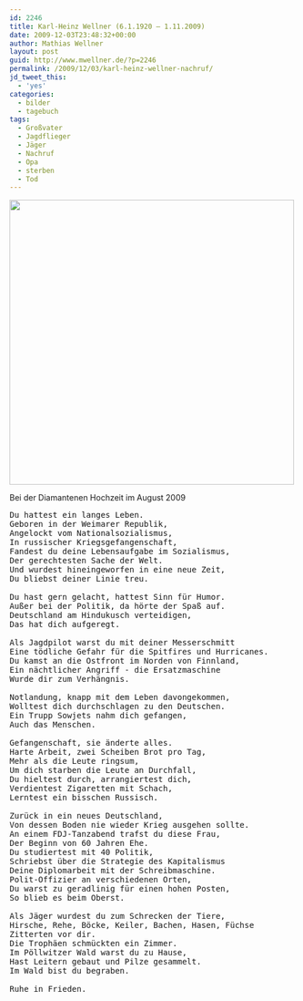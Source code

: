 ```yaml
---
id: 2246
title: Karl-Heinz Wellner (6.1.1920 – 1.11.2009)
date: 2009-12-03T23:48:32+00:00
author: Mathias Wellner
layout: post
guid: http://www.mwellner.de/?p=2246
permalink: /2009/12/03/karl-heinz-wellner-nachruf/
jd_tweet_this:
  - 'yes'
categories:
  - bilder
  - tagebuch
tags:
  - Großvater
  - Jagdflieger
  - Jäger
  - Nachruf
  - Opa
  - sterben
  - Tod
---
```

<div style="width: 510px" class="wp-caption aligncenter">
  <img src="http://www.mwellner.de/images/weblog/2009-12-03.jpg" width="500" height="500" />
  
  <p class="wp-caption-text">
    Bei der Diamantenen Hochzeit im August 2009<br />
  </p>
</div>

<pre>Du hattest ein langes Leben.
Geboren in der Weimarer Republik, 
Angelockt vom Nationalsozialismus,
In russischer Kriegsgefangenschaft,
Fandest du deine Lebensaufgabe im Sozialismus, 
Der gerechtesten Sache der Welt. 
Und wurdest hineingeworfen in eine neue Zeit,
Du bliebst deiner Linie treu. 

Du hast gern gelacht, hattest Sinn für Humor.
Außer bei der Politik, da hörte der Spaß auf.
Deutschland am Hindukusch verteidigen, 
Das hat dich aufgeregt.

Als Jagdpilot warst du mit deiner Messerschmitt
Eine tödliche Gefahr für die Spitfires und Hurricanes.
Du kamst an die Ostfront im Norden von Finnland,
Ein nächtlicher Angriff - die Ersatzmaschine
Wurde dir zum Verhängnis.

Notlandung, knapp mit dem Leben davongekommen,
Wolltest dich durchschlagen zu den Deutschen.
Ein Trupp Sowjets nahm dich gefangen,
Auch das Menschen.

Gefangenschaft, sie änderte alles.
Harte Arbeit, zwei Scheiben Brot pro Tag,
Mehr als die Leute ringsum,
Um dich starben die Leute an Durchfall,
Du hieltest durch, arrangiertest dich,
Verdientest Zigaretten mit Schach,
Lerntest ein bisschen Russisch.

Zurück in ein neues Deutschland,
Von dessen Boden nie wieder Krieg ausgehen sollte.
An einem FDJ-Tanzabend trafst du diese Frau,
Der Beginn von 60 Jahren Ehe.
Du studiertest mit 40 Politik,
Schriebst über die Strategie des Kapitalismus
Deine Diplomarbeit mit der Schreibmaschine.
Polit-Offizier an verschiedenen Orten, 
Du warst zu geradlinig für einen hohen Posten,
So blieb es beim Oberst.

Als Jäger wurdest du zum Schrecken der Tiere,
Hirsche, Rehe, Böcke, Keiler, Bachen, Hasen, Füchse
Zitterten vor dir. 
Die Trophäen schmückten ein Zimmer.
Im Pöllwitzer Wald warst du zu Hause, 
Hast Leitern gebaut und Pilze gesammelt.
Im Wald bist du begraben.

Ruhe in Frieden.
</pre>